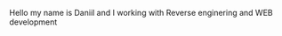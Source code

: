 Hello my name is Daniil and I working with Reverse enginering and WEB development
<!---
Mirflin/Mirflin is a ✨ special ✨ repository because its `README.md` (this file) appears on your GitHub profile.
You can click the Preview link to take a look at your changes.
--->
